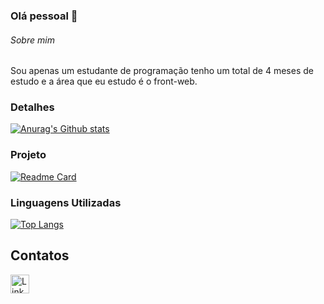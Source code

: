 ### Olá pessoal 👋

###### Sobre mim
Sou apenas um estudante de programação tenho um total de 4 meses de estudo e a área que eu estudo é o front-web.

### Detalhes

[![Anurag's Github stats](https://github-readme-stats.vercel.app/api?username=carlos-wylliam&show_icons=true&theme=dark)](https://github.com/anuraghazra/github-readme-stats)

### Projeto

[![Readme Card](https://github-readme-stats.vercel.app/api/pin/?username=carlos-wylliam&repo=jornadadev&theme=dark)](https://github.com/anuraghazra/github-readme-stats)

### Linguagens Utilizadas

[![Top Langs](https://github-readme-stats.vercel.app/api/top-langs/?username=carlos-wylliam&layout=compact)](https://github.com/anuraghazra/github-readme-stats)

## Contatos

[<img src='https://img.shields.io/badge/LinkedIn-0077B5?style=for-the-badge&logo=linkedin&logoColor=white' alt='Linkedin' height='30'>](https://www.linkedin.com/in/carlos-wylliam-390305231/)


